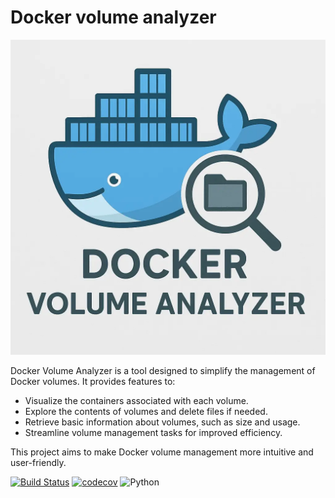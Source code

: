 # Docker volume analyzer

![Banner](./doc/assets/icon.webp)

Docker Volume Analyzer is a tool designed to simplify the management of Docker volumes. It provides features to:

- Visualize the containers associated with each volume.
- Explore the contents of volumes and delete files if needed.
- Retrieve basic information about volumes, such as size and usage.
- Streamline volume management tasks for improved efficiency.

This project aims to make Docker volume management more intuitive and user-friendly.

[![Build Status](https://github.com/glefer/docker-volumes-analyzer/actions/workflows/tests.yml/badge.svg?branch=main)](https://github.com/glefer/docker-volumes-analyzer/actions)
[![codecov](https://codecov.io/gh/glefer/docker-volumes-analyzer/branch/main/graph/badge.svg)](https://codecov.io/gh/glefer/docker-volumes-analyzer)
![Python](https://img.shields.io/badge/python-3.13-blue)
